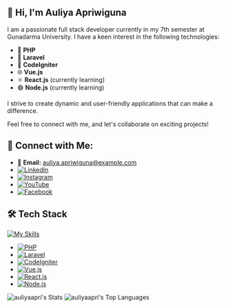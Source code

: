 
## 🚀 Hi, I'm Auliya Apriwiguna

I am a passionate full stack developer currently in my 7th semester at Gunadarma University. I have a keen interest in the following technologies:

- 🐘 **PHP**
- 🚀 **Laravel**
- 🔧 **CodeIgniter**
- 🌐 **Vue.js**
- ⚛️ **React.js** (currently learning)
- 🟢 **Node.js** (currently learning)

I strive to create dynamic and user-friendly applications that can make a difference. 



Feel free to connect with me, and let's collaborate on exciting projects!

## 🤝 Connect with Me:
- 📧 **Email:** [auliya.apriwiguna@example.com](mailto:auliya.apriwiguna29@gmail.com)
- [![LinkedIn](https://img.shields.io/badge/-LinkedIn-0077B5?style=flat-square&logo=linkedin&logoColor=white)](https://www.linkedin.com/in/auliya-apriwiguna-8a79641a3/)
- [![Instagram](https://img.shields.io/badge/-Instagram-E4405F?style=flat-square&logo=instagram&logoColor=white)](https://www.instagram.com/apri.wiguna/)
- [![YouTube](https://img.shields.io/badge/-YouTube-FF0000?style=flat-square&logo=youtube&logoColor=white)](https://www.youtube.com/@auliyaapriwiguna7254)
- [![Facebook](https://img.shields.io/badge/-Facebook-3B5998?style=flat-square&logo=facebook&logoColor=white)](https://web.facebook.com/apriwiguna111/)


## 🛠 Tech Stack
[![My Skills](https://skillicons.dev/icons?i=js,html,css,php,laravel,codeigniter,vue,react,nodejs)](https://skillicons.dev)
- [![PHP](https://img.shields.io/badge/-PHP-8993BE?style=flat-square&logo=php&logoColor=white)](https://www.php.net/)
- [![Laravel](https://img.shields.io/badge/-Laravel-EF3B24?style=flat-square&logo=laravel&logoColor=white)](https://laravel.com/)
- [![CodeIgniter](https://img.shields.io/badge/-CodeIgniter-F14F48?style=flat-square&logo=codeigniter&logoColor=white)](https://codeigniter.com/)
- [![Vue.js](https://img.shields.io/badge/-Vue.js-4FC08D?style=flat-square&logo=vue.js&logoColor=white)](https://vuejs.org/)
- [![React.js](https://img.shields.io/badge/-React-61DAFB?style=flat-square&logo=react&logoColor=black)](https://reactjs.org/)
- [![Node.js](https://img.shields.io/badge/-Node.js-8CC84B?style=flat-square&logo=node.js&logoColor=white)](https://nodejs.org/)

![auliyaapri's Stats](https://github-readme-stats.vercel.app/api?username=auliyaapri&theme=nightowl&show_icons=true&hide_border=true&count_private=true)
![auliyaapri's Top Languages](https://github-readme-stats.vercel.app/api/top-langs/?username=auliyaapri&theme=nightowl&show_icons=true&hide_border=true&layout=compact)
